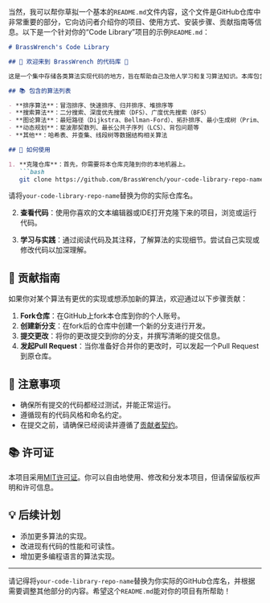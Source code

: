 当然，我可以帮你草拟一个基本的`README.md`文件内容，这个文件是GitHub仓库中非常重要的部分，它向访问者介绍你的项目、使用方式、安装步骤、贡献指南等信息。以下是一个针对你的“Code Library”项目的示例`README.md`：

```markdown
# BrassWrench's Code Library

## 🎉 欢迎来到 BrassWrench 的代码库 🎉

这是一个集中存储各类算法实现代码的地方，旨在帮助自己及他人学习和复习算法知识。本库包含了多种编程语言的算法实现，包括但不限于排序、搜索、图论、动态规划等经典算法。

## 📚 包含的算法列表

- **排序算法**：冒泡排序、快速排序、归并排序、堆排序等
- **搜索算法**：二分搜索、深度优先搜索（DFS）、广度优先搜索（BFS）
- **图论算法**：最短路径（Dijkstra、Bellman-Ford）、拓扑排序、最小生成树（Prim、Kruskal）
- **动态规划**：斐波那契数列、最长公共子序列（LCS）、背包问题等
- **其他**：哈希表、并查集、线段树等数据结构相关算法

## 🔧 如何使用

1. **克隆仓库**：首先，你需要将本仓库克隆到你的本地机器上。
   ```bash
   git clone https://github.com/BrassWrench/your-code-library-repo-name.git
   ```
   请将`your-code-library-repo-name`替换为你的实际仓库名。

2. **查看代码**：使用你喜欢的文本编辑器或IDE打开克隆下来的项目，浏览或运行代码。

3. **学习与实践**：通过阅读代码及其注释，了解算法的实现细节。尝试自己实现或修改代码以加深理解。

## 📝 贡献指南

如果你对某个算法有更优的实现或想添加新的算法，欢迎通过以下步骤贡献：

1. **Fork仓库**：在GitHub上fork本仓库到你的个人账号。
2. **创建新分支**：在fork后的仓库中创建一个新的分支进行开发。
3. **提交更改**：将你的更改提交到你的分支，并撰写清晰的提交信息。
4. **发起Pull Request**：当你准备好合并你的更改时，可以发起一个Pull Request到原仓库。

## 📝 注意事项

- 确保所有提交的代码都经过测试，并能正常运行。
- 遵循现有的代码风格和命名约定。
- 在提交之前，请确保已经阅读并遵循了[贡献者契约](https://www.contributor-covenant.org/)。

## 📚 许可证

本项目采用[MIT许可证](LICENSE)。你可以自由地使用、修改和分发本项目，但请保留版权声明和许可信息。

## 💡 后续计划

- 添加更多算法的实现。
- 改进现有代码的性能和可读性。
- 增加更多编程语言的算法实现。

---

请记得将`your-code-library-repo-name`替换为你实际的GitHub仓库名，并根据需要调整其他部分的内容。希望这个`README.md`能对你的项目有所帮助！

